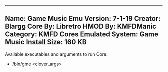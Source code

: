 -----------------------
Name: Game Music Emu
Version: 7-1-19
Creator: Blargg
Core By: Libretro
HMOD By: KMFDManic
Category: KMFD Cores
Emulated System: Game Music
Install Size: 160 KB
-----------------------
Available executables and arguments to run Core:
- /bin/gme <rom> <clover_args>
